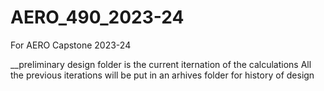 # AERO_490_2023-24
For AERO Capstone 2023-24

__preliminary design folder is the current iternation of the calculations
All the previous iterations will be put in an arhives folder for history of design
